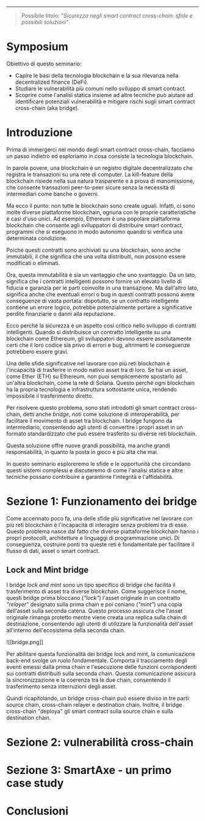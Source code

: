 ```table-of-contents
```
---

> Possibile titolo: *"Sicurezza negli smart contract cross-chain: sfide e possibili soluzioni"*.

# Symposium
Obiettivo di questo seminario:
- Capire le basi della tecnologia blockchain e la sua rilevanza nella decentralized finance (DeFi).
- Studiare le vulnerabilità più comuni nello sviluppo di smart contract.
- Scoprire come l'analisi statica insieme ad altre tecniche può aiutare ad identificare potenziali vulnerabilità e mitigare rischi sugli smart contract cross-chain (aka bridge).

# Introduzione
Prima di immergerci nel mondo degli smart contract cross-chain, facciamo un passo indietro ed esploriamo in cosa consiste la tecnologia blockchain.

In parole povere, una blockchain è un registro digitale decentralizzato che registra le transazioni su una rete di computer. La kill-feature della blockchain risiede nella sua natura trasparente e a prova di manomissione, che consente transazioni peer-to-peer sicure senza la necessità di intermediari come banche o governi.

Ma ecco il punto: non tutte le blockchain sono create uguali. Infatti, ci sono molte diverse piattaforme blockchain, ognuna con le proprie caratteristiche e casi d'uso unici. Ad esempio, Ethereum è una popolare piattaforma blockchain che consente agli sviluppatori di distribuire smart contract, programmi che si eseguono in modo autonomo quando si verifica una determinata condizione.

Poiché questi contratti sono archiviati su una blockchain, sono anche immutabili, il che significa che una volta distribuiti, non possono essere modificati o eliminati.

Ora, questa immutabilità è sia un vantaggio che uno svantaggio. Da un lato, significa che i contratti intelligenti possono fornire un elevato livello di fiducia e garanzia per le parti coinvolte in una transazione. Ma dall'altro lato, significa anche che eventuali errori o bug in questi contratti possono avere conseguenze di vasta portata: dopotutto, se un contratto intelligente contiene un errore logico, potrebbe potenzialmente portare a significative perdite finanziarie o danni alla reputazione.

Ecco perché la sicurezza è un aspetto così critico nello sviluppo di contratti intelligenti. Quando si distribuisce un contratto intelligente su una blockchain come Ethereum, gli sviluppatori devono essere assolutamente certi che il loro codice sia privo di errori e bug, altrimenti le conseguenze potrebbero essere gravi.

Una delle sfide significative nel lavorare con più reti blockchain è l'incapacità di trasferire in modo nativo asset tra di loro. Se hai un asset, come Ether (ETH) su Ethereum, non puoi semplicemente spostarlo ad un'altra blockchain, come la rete di Solana. Questo perché ogni blockchain ha la propria tecnologia e infrastruttura sottostante unica, rendendo impossibile il trasferimento diretto.

Per risolvere questo problema, sono stati introdotti gli smart contract cross-chain, detti anche *bridge*, noti come soluzione di interoperabilità, per facilitare il movimento di asset tra blockchain. I bridge fungono da intermediario, consentendo agli utenti di convertire i propri asset in un formato standardizzato che può essere trasferito su diverse reti blockchain.

Questa soluzione offre nuove grandi possibilità, ma anche grandi responsabilità, in quanto la posta in gioco è più alta che mai. 

In questo seminario esploreremo le sfide e le opportunità che circondano questi sistemi complessi e discuteremo di come l'analisi statica e altre tecniche possano contribuire a garantirne l'integrità e l'affidabilità.

# Sezione 1: Funzionamento dei bridge
Come accennato poco fa, una delle sfide più significative nel lavorare con più reti blockchain è l'incapacità di interagire senza problemi tra di esse. Questo problema nasce dal fatto che diverse piattaforme blockchain hanno i propri protocolli, architetture e linguaggi di programmazione unici. Di conseguenza, costruire ponti tra queste reti è fondamentale per facilitare il flusso di dati, asset o smart contract.

## Lock and Mint bridge
I bridge *lock and mint* sono un tipo specifico di bridge che facilita il trasferimento di asset tra diverse blockchain. Come suggerisce il nome, questi bridge prima bloccano (*"lock"*) l'asset originale in un contratto *"relayer"* designato sulla prima chain e poi coniano (*"mint"*) una copia dell'asset sulla seconda catena. Questo processo assicura che l'asset originale rimanga protetto mentre viene creata una replica sulla chain di destinazione, consentendo agli utenti di utilizzare la funzionalità dell'asset all'interno dell'ecosistema della seconda chain.

![[bridge.png]]

Per abilitare questa funzionalità dei bridge lock and mint, la comunicazione back-end svolge un ruolo fondamentale. Comporta il tracciamento degli eventi emessi dalla prima chain e l'esecuzione delle funzioni corrispondenti sui contratti distribuiti sulla seconda chain. Questa comunicazione assicura la sincronizzazione e la coerenza tra le due chain, consentendo il trasferimento senza interruzioni degli asset.

Quindi ricapitolando, un bridge cross-chain può essere diviso in tre parti: source chain, cross-chain relayer e destination chain. Inoltre, il bridge cross-chain "deploya" gli smart contract sulla source chain e sulla destination chain.

# Sezione 2: vulnerabilità cross-chain

# Sezione 3: SmartAxe - un primo case study

# Conclusioni
